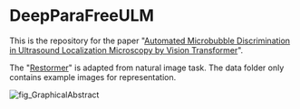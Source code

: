# DeepParaFreeULM
This is the repository for the paper "[Automated Microbubble Discrimination in Ultrasound Localization Microscopy by Vision Transformer](https://doi.org/10.1109/TUFFC.2025.3570496)".

The "[Restormer](https://github.com/swz30/Restormer)" is adapted from natural image task.
The data folder only contains example images for representation.

![fig_GraphicalAbstract](https://github.com/user-attachments/assets/83b7903b-73c2-4cfc-8d26-6bb805a207e7)
